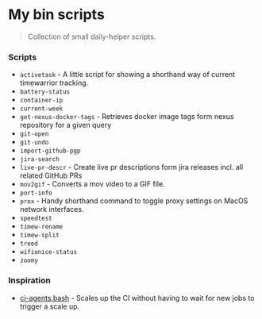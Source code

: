 # My bin scripts
> Collection of small daily-helper scripts.

### Scripts

- `activetask` - A little script for showing a shorthand way of current timewarrior tracking.
- `battery-status`
- `container-ip`
- `current-week`
- `get-nexus-docker-tags` - Retrieves docker image tags form nexus repository for a given query
- `git-open`
- `git-undo`
- `import-github-pgp`
- `jira-search`
- `live-pr-descr` - Create live pr descriptions form jira releases incl. all related GitHub PRs
- `mov2gif` - Converts a mov video to a GIF file. 
- `port-info`
- `prox` - Handy shorthand command to toggle proxy settings on MacOS network interfaces.  
- `speedtest`
- `timew-rename`
- `timew-split`
- `treed`
- `wifionice-status`
- `zoomy`

### Inspiration
- [ci-agents.bash](https://github.com/toolmantim/dotfiles/blob/master/bash/ci-agents.bash) - Scales up the CI
without having to wait for new jobs to trigger a scale up.
